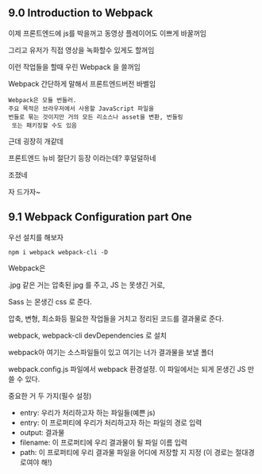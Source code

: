## 9.0 Introduction to Webpack

이제 프론트엔드에 js를 박을꺼고 동영상 플레이어도 이쁘게 바꿀꺼임

그리고 유저가 직접 영상을 녹화할수 있게도 할꺼임

이런 작업들을 할때 우린 Webpack 을 쓸꺼임

Webpack 간단하게 말해서 프론트엔드버전 바벨임

    Webpack은 모듈 번들러.
    주요 목적은 브라우저에서 사용할 JavaScript 파일을
    번들로 묶는 것이지만 거의 모든 리소스나 asset을 변환, 번들링
     또는 패키징할 수도 있음

근데 굉장히 개같데

프론트엔드 뉴비 절단기 등장 이라는데? 후덜덜하네

조졌네

자 드가자~

## 9.1 Webpack Configuration part One

우선 설치를 해보자

```
npm i webpack webpack-cli -D
```

Webpack은

.jpg 같은 거는 압축된 jpg 를 주고, JS 는 못생긴 거로,

Sass 는 몬생긴 css 로 준다.

압축, 변형, 최소화등 필요한 작업들을 거치고 정리된 코드를 결과물로 준다.

webpack, webpack-cli devDependencies 로 설치

webpack아 여기는 소스파일들이 있고 여기는 너가 결과물을 보낼 폴더

webpack.config.js 파일에서 webpack 환경설정. 이 파일에서는 되게 몬생긴 JS 만 쓸 수 있다.

중요한 거 두 가지(필수 설정)

- entry: 우리가 처리하고자 하는 파일들(예쁜 js)
- entry: 이 프로퍼티에 우리가 처리하고자 하는 파일의 경로 입력
- output: 결과물
- filename: 이 프로퍼티에 우리 결과물이 될 파일 이름 입력
- path: 이 프로퍼티에 우리 결과물 파일을 어디에 저장할 지 지정 (이 경로는 절대경로여야 해!)
